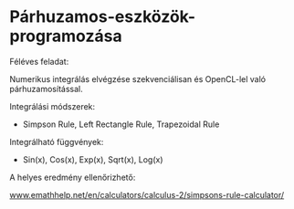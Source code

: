 # Párhuzamos-eszközök-programozása

Féléves feladat:

Numerikus integrálás elvégzése szekvenciálisan és OpenCL-lel való párhuzamosítással.

Integrálási módszerek:

- Simpson Rule, Left Rectangle Rule, Trapezoidal Rule 

Integrálható függvények:

- Sin(x), Cos(x), Exp(x), Sqrt(x), Log(x)

A helyes eredmény ellenőrizhető:

www.emathhelp.net/en/calculators/calculus-2/simpsons-rule-calculator/

